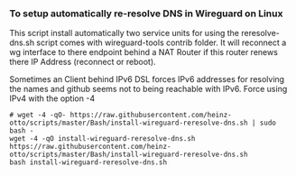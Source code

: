 ### To setup automatically re-resolve DNS in Wireguard on Linux
This script install automatically two service units for using the reresolve-dns.sh script comes with wireguard-tools contrib folder. It will reconnect a wg interface to there endpoint behind a NAT Router if this router renews there IP Address (reconnect or reboot).

Sometimes an Client behind IPv6 DSL forces IPv6 addresses for resolving the names and github seems not to being reachable with IPv6. Force using IPv4 with the option -4 
```
# wget -4 -qO- https://raw.githubusercontent.com/heinz-otto/scripts/master/Bash/install-wireguard-reresolve-dns.sh | sudo bash -
wget -4 -qO install-wireguard-reresolve-dns.sh https://raw.githubusercontent.com/heinz-otto/scripts/master/Bash/install-wireguard-reresolve-dns.sh
bash install-wireguard-reresolve-dns.sh
```
